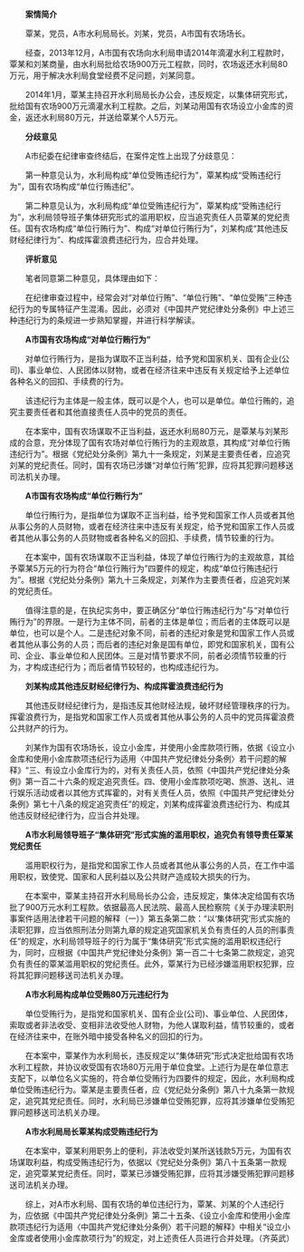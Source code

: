　　**案情简介**

　　覃某，党员，A市水利局局长。刘某，党员，A市国有农场场长。

　　经查，2013年12月，A市国有农场向水利局申请2014年滴灌水利工程款时，覃某和刘某商量，由水利局批给农场900万元工程款，同时，农场返还水利局80万元，用于解决水利局食堂经费不足问题，刘某同意。

　　2014年1月，覃某主持召开水利局局长办公会，违反规定，以集体研究形式，批给国有农场900万元滴灌水利工程款。之后，刘某动用国有农场设立小金库的资金，返还水利局80万元，并送给覃某个人5万元。

　　**分歧意见**

　　A市纪委在纪律审查终结后，在案件定性上出现了分歧意见：

　　第一种意见认为，水利局构成“单位受贿违纪行为”，覃某构成“受贿违纪行为”，国有农场构成“单位行贿违纪”。

　　第二种意见认为，水利局构成“单位受贿违纪行为”，覃某构成“受贿违纪行为”，水利局领导班子集体研究形式的滥用职权，应当追究责任人员覃某的党纪责任。国有农场构成“单位行贿行为”、构成“对单位行贿行为”，刘某构成“其他违反财经纪律行为”、构成挥霍浪费违纪行为，应合并处理。

　　**评析意见**

　　笔者同意第二种意见，具体理由如下：

　　在纪律审查过程中，经常会对“对单位行贿”、“单位行贿”、“单位受贿”三种违纪行为的专属特征产生混淆。因此，必须对《中国共产党纪律处分条例》中上述三种违纪行为的条规进一步熟知掌握，并进行科学解读。

　　**A市国有农场构成“对单位行贿行为”**

　　对单位行贿行为，是指为谋取不正当利益，给予党和国家机关、国有企业(公司)、事业单位、人民团体以财物，或者在经济往来中违反有关规定给予上述单位各种名义的回扣、手续费的行为。

　　该违纪行为主体是一般主体，既可以是个人，也可以是单位。单位行贿的，追究主要责任者和其他直接责任人员中的党员的责任。

　　在本案中，国有农场谋取不正当利益，返还水利局80万元，是覃某与刘某形成的合意，充分体现了国有农场对单位行贿行为的主观故意，其构成“对单位行贿违纪行为”。根据《党纪处分条例》第九十一条规定，刘某是主要责任者，应追究刘某的党纪责任。同时，国有农场已涉嫌“对单位行贿”犯罪，应将其犯罪问题移送司法机关办理。

　　**A市国有农场构成“单位行贿行为”**

　　单位行贿行为，是指单位为谋取不正当利益，给予党和国家工作人员或者其他从事公务的人员财物，或者在经济往来中违反有关规定，给予党和国家工作人员或者其他从事公务的人员财物或者各种名义的回扣、手续费，情节较重的行为。

　　在本案中，国有农场谋取不正当利益，体现了单位行贿行为的主观故意，其给予覃某5万元的行为符合“单位行贿行为”四要件的规定，构成“单位行贿违纪行为”。根据《党纪处分条例》第九十三条规定，刘某作为主要责任者，应追究刘某的党纪责任。

　　值得注意的是，在执纪实务中，要正确区分“单位行贿违纪行为”与“对单位行贿行为”的界限。一是行为主体不同，前者的主体是单位；而后者的主体既可以是单位，也可以是个人。二是违纪对象不同，前者的违纪对象是党和国家工作人员或者其他从事公务的人员；而后者的违纪对象是国有单位，即党和国家机关，国有公司、企业、事业单位和人民团体。三是对情节要求不同，前者必须情节较重的行为，才构成违纪行为；而后者情节较轻的，也构成违纪行为。

　　**刘某构成其他违反财经纪律行为、构成挥霍浪费违纪行为**

　　其他违反财经纪律行为，是指违反其他财经法规，破坏财经管理秩序的行为。挥霍浪费行为，是指党和国家工作人员或者其他从事公务的人员中的党员挥霍浪费公共财产的行为。

　　刘某作为国有农场场长，设立小金库，并使用小金库款项行贿，依据《设立小金库和使用小金库款项违纪行为适用〈中国共产党纪律处分条例〉若干问题的解释》“三、有设立小金库行为的，对有关责任人员，依照《中国共产党纪律处分条例》第一百二十六条的规定追究责任。四、使用小金库款项吃喝、旅游、送礼、进行娱乐活动或者以其他方式挥霍的，对有关责任人员，依照《中国共产党纪律处分条例》第七十八条的规定追究责任”的规定，刘某构成挥霍浪费违纪行为、构成其他违反财经纪律行为，应当合并处理。

　　**A市水利局领导班子“集体研究”形式实施的滥用职权，追究负有领导责任覃某党纪责任**

　　滥用职权行为，是指党和国家工作人员或者其他从事公务的人员，在工作中滥用职权，致使党、国家和人民利益以及公共财产造成较大损失的行为。

　　在本案中，覃某主持召开水利局局长办公会，违反规定，集体决定给国有农场批了900万元水利工程款。依据最高人民法院、最高人民检察院《关于办理渎职刑事案件适用法律若干问题的解释（一）》第五条第二款：“以‘集体研究’形式实施的渎职犯罪，应当依照刑法分则第九章的规定追究国家机关负有责任的人员的刑事责任”的规定，水利局领导班子的行为属于“集体研究”形式实施的滥用职权违纪行为，同时，应根据《中国共产党纪律处分条例》第一百二十七条第二款规定，追究负有责任的覃某滥用职权的党纪责任。此外，覃某行为已经涉嫌滥用职权犯罪，应将其犯罪问题移送司法机关办理。

　　**A市水利局构成单位受贿80万元违纪行为**

　　单位受贿行为，是指党和国家机关、国有企业(公司)、事业单位、人民团体，索取或者非法收受、变相非法收受他人财物，为他人谋取利益，情节较重的，或者在经济往来中，在账外暗中接受各种名义的回扣的行为。

　　在本案中，覃某作为水利局长，违反规定以“集体研究”形式决定批给国有农场水利工程款，并协议收受国有农场80万元用于单位食堂。上述行为是在单位意志支配下，以单位名义实施的，符合单位受贿行为四要件的规定，因此，水利局构成单位受贿违纪行为。覃某是主要责任者，应《党纪处分条例》第八十九条第一款规定，追究其党纪责任。同时，水利局已涉嫌单位受贿犯罪，应将其涉嫌单位受贿犯罪问题移送司法机关办理。

　　**A市水利局局长覃某构成受贿违纪行为**

　　在本案中，覃某利用职务上的便利，非法收受刘某所送钱款5万元，为国有农场谋取利益，构成受贿违纪行为，依据以《党纪处分条例》第八十五条第一款规定，追究覃某党纪责任。同时，覃某已涉嫌受贿犯罪，应将其涉嫌受贿犯罪问题移送司法机关办理。

　　综上，对A市水利局、国有农场的单位违纪行为，覃某、刘某的个人违纪行为，应依据《中国共产党纪律处分条例》第二十五条、《设立小金库和使用小金库款项违纪行为适用〈中国共产党纪律处分条例〉若干问题的解释》中相关“设立小金库或者使用小金库款项行为”的规定，对上述责任人员进行合并处理。（齐英武）